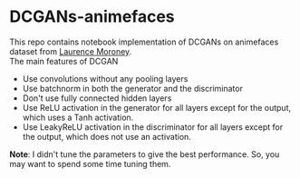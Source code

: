 # DCGANs-animefaces
This repo contains notebook implementation of DCGANs on animefaces dataset from [Laurence Moroney](https://laurencemoroney.com/about.html).  
The main features of DCGAN
* Use convolutions without any pooling layers
* Use batchnorm in both the generator and the discriminator
* Don't use fully connected hidden layers
* Use ReLU activation in the generator for all layers except for the output, which uses a Tanh activation.
* Use LeakyReLU activation in the discriminator for all layers except for the output, which does not use an activation.

**Note**: I didn't tune the parameters to give the best performance. So, you may want to spend some time tuning them.